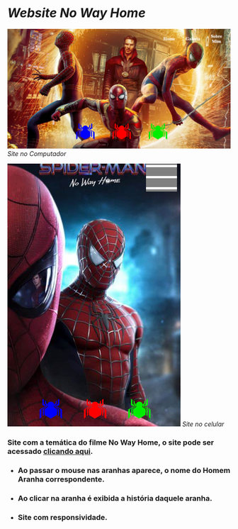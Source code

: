 # *Website No Way Home*

 ![image](https://raw.githubusercontent.com/ter-9001/Spiders/master/normal%20site.png) *Site no Computador*

 ![image](https://raw.githubusercontent.com/ter-9001/Spiders/master/tiny%20site.png)
 *Site no celular*   

### Site com a temática do filme No Way Home, o site pode ser acessado [clicando aqui](http://nowayhome.x10.mx).

 - ### Ao passar o mouse nas aranhas aparece, o nome do Homem Aranha correspondente.
 
 - ### Ao clicar na aranha é exibida a história daquele aranha.
 
 - ### Site com responsividade.